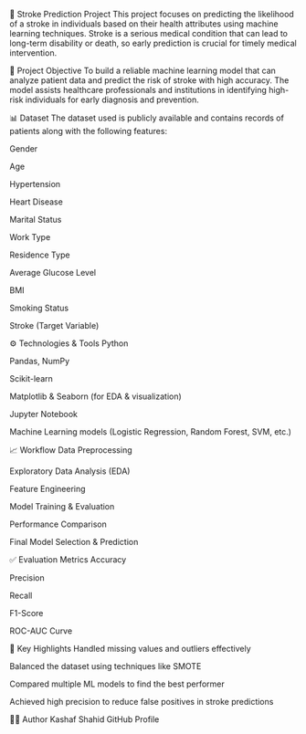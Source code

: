 🧠 Stroke Prediction Project
This project focuses on predicting the likelihood of a stroke in individuals based on their health attributes using machine learning techniques. Stroke is a serious medical condition that can lead to long-term disability or death, so early prediction is crucial for timely medical intervention.

📌 Project Objective
To build a reliable machine learning model that can analyze patient data and predict the risk of stroke with high accuracy. The model assists healthcare professionals and institutions in identifying high-risk individuals for early diagnosis and prevention.

📊 Dataset
The dataset used is publicly available and contains records of patients along with the following features:

Gender

Age

Hypertension

Heart Disease

Marital Status

Work Type

Residence Type

Average Glucose Level

BMI

Smoking Status

Stroke (Target Variable)

⚙️ Technologies & Tools
Python

Pandas, NumPy

Scikit-learn

Matplotlib & Seaborn (for EDA & visualization)

Jupyter Notebook

Machine Learning models (Logistic Regression, Random Forest, SVM, etc.)

📈 Workflow
Data Preprocessing

Exploratory Data Analysis (EDA)

Feature Engineering

Model Training & Evaluation

Performance Comparison

Final Model Selection & Prediction

✅ Evaluation Metrics
Accuracy

Precision

Recall

F1-Score

ROC-AUC Curve

📌 Key Highlights
Handled missing values and outliers effectively

Balanced the dataset using techniques like SMOTE

Compared multiple ML models to find the best performer

Achieved high precision to reduce false positives in stroke predictions

👨‍💻 Author
Kashaf Shahid
GitHub Profile
